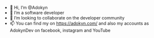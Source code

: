 - 👋 Hi, I’m @Adokyn
- 👀 I’m a software developer
- 💞️ I’m looking to collaborate on the developer community
- 📫 You can find my on https://adokyn.com/ and also my accounts as AdokynDev on facebook, instagram and YouTube
